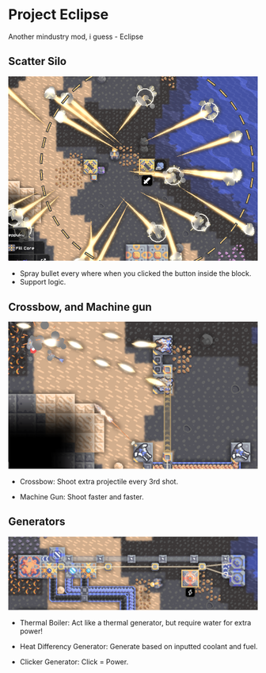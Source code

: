 # Project Eclipse
Another mindustry mod, i guess - Eclipse

## Scatter Silo

![ScatterSilo](/github/Screenshot_48.png)

- Spray bullet every where when you clicked the button inside the block.
- Support logic.

## Crossbow, and Machine gun

![Crossbow and MachineGun](/github/Screenshot_26.png)

- Crossbow: Shoot extra projectile every 3rd shot.

- Machine Gun: Shoot faster and faster.

## Generators

![generators](/github/Screenshot_17.png)

- Thermal Boiler: Act like a thermal generator, but require water for extra power!

- Heat Differency Generator: Generate based on inputted coolant and fuel.

- Clicker Generator: Click = Power.
